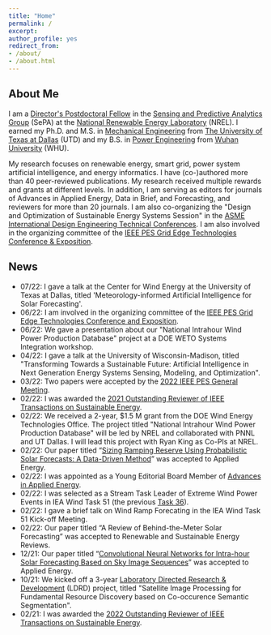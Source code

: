 ```yaml
---
title: "Home" 
permalink: /
excerpt: 
author_profile: yes
redirect_from:
- /about/
- /about.html
---
```

About Me
------
I am a [Director's Postdoctoral Fellow](https://www.nrel.gov/research/staff/cong-feng.html) in the [Sensing and Predictive Analytics Group](https://www.nrel.gov/grid/sensing-predictive-analytics.html) (SePA) at the [National Renewable Energy Laboratory](https://www.nrel.gov) (NREL). I earned my Ph.D. and M.S. in [Mechanical Engineering](https://me.utdallas.edu) from [The University of Texas at Dallas](https://www.utdallas.edu) (UTD) and my B.S. in [Power Engineering](https://en.whu.edu.cn/pmc/Departments___Groups/Department__of_Power_Engineering.htm) from [Wuhan University](https://en.whu.edu.cn) (WHU).

My research focuses on renewable energy, smart grid, power system artificial intelligence, and energy informatics. I have (co-)authored more than 40 peer-reviewed publications. My research received multiple rewards and grants at different levels. In addition, I am serving as editors for journals of Advances in Applied Energy, Data in Brief, and Forecasting, and reviewers for more than 20 journals. I am also co-organizing the "Design and Optimization of Sustainable Energy Systems Session" in the [ASME International Design Engineering Technical Conferences](https://event.asme.org/IDETC-CIE/Program). I am also involved in the organizing committee of the [IEEE PES Grid Edge Technologies Conference & Exposition](https://pes-gridedge.org).

News
------
* 07/22: I gave a talk at the Center for Wind Energy at the University of Texas at Dallas, titled 'Meteorology-informed Artificial Intelligence for Solar Forecasting'. 
* 06/22: I am involved in the organizing committee of the [IEEE PES Grid Edge Technologies Conference and Exposition](https://pes-gridedge.org). 
* 06/22: We gave a presentation about our "National Intrahour Wind Power Production Database" project at a DOE WETO Systems Integration workshop. 
* 04/22: I gave a talk at the University of Wisconsin-Madison, titled "Transforming Towards a Sustainable Future: Artificial Intelligence in Next Generation Energy Systems Sensing, Modeling, and Optimization".
* 03/22: Two papers were accepted by the [2022 IEEE PES General Meeting](https://pes-gm.org).
* 02/22: I was awarded the [2021 Outstanding Reviewer of IEEE Transactions on Sustainable Energy](https://www.ieee-pes.org/images/files/TSTE_Outstanding_Reviewers_with_Affiliations_ONLY.pdf). 
* 02/22: We received a 2-year, $1.5 M grant from the DOE Wind Energy Technologies Office. The project titled "National Intrahour Wind Power Production Database" will be led by NREL and collaborated with PNNL and UT Dallas. I will lead this project with Ryan King as Co-PIs at NREL.
* 02/22: Our paper titled “[Sizing Ramping Reserve Using Probabilistic Solar Forecasts: A Data-Driven Method](https://www.sciencedirect.com/science/article/abs/pii/S0306261922002574)” was accepted to Applied Energy.
* 02/22: I was appointed as a Young Editorial Board Member of [Advances in Applied Energy](https://www.sciencedirect.com/journal/Advances-in-Applied-Energy).
* 02/22: I was selected as a Stream Task Leader of Extreme Wind Power Events in IEA Wind Task 51 (the previous [Task 36](https://www.ieawindforecasting.dk)).
* 02/22: I gave a brief talk on Wind Ramp Forecating in the IEA Wind Task 51 Kick-off Meeting.
* 02/22: Our paper titled “A Review of Behind-the-Meter Solar Forecasting” was accepted to Renewable and Sustainable Energy Reviews.
* 12/21: Our paper titled “[Convolutional Neural Networks for Intra-hour Solar Forecasting Based on Sky Image Sequences](https://www.sciencedirect.com/science/article/pii/S0306261921016639)” was accepted to Applied Energy.
* 10/21: We kicked off a 3-year [Laboratory Directed Research & Development](https://www.energy.gov/cfo/listings/laboratory-directed-research-and-development-annual-reports) (LDRD) project, titled "Satellite Image Processing for Fundamental Resource Discovery based on Co-occurence Semantic Segmentation".
* 02/21: I was awarded the [2022 Outstanding Reviewer of IEEE Transactions on Sustainable Energy](https://www.ieee-pes.org/images/files/SE_Outstanding_reviewers_2020.pdf).

